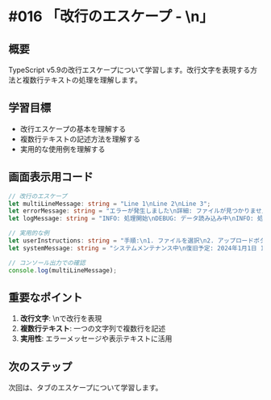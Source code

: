 # #016 「改行のエスケープ - \n」

## 概要
TypeScript v5.9の改行エスケープについて学習します。改行文字を表現する方法と複数行テキストの処理を理解します。

## 学習目標
- 改行エスケープの基本を理解する
- 複数行テキストの記述方法を理解する
- 実用的な使用例を理解する

## 画面表示用コード

```typescript
// 改行のエスケープ
let multiLineMessage: string = "Line 1\nLine 2\nLine 3";
let errorMessage: string = "エラーが発生しました\n詳細: ファイルが見つかりません";
let logMessage: string = "INFO: 処理開始\nDEBUG: データ読み込み中\nINFO: 処理完了";

// 実用的な例
let userInstructions: string = "手順:\n1. ファイルを選択\n2. アップロードボタンをクリック\n3. 完了を確認";
let systemMessage: string = "システムメンテナンス中\n復旧予定: 2024年1月1日 10:00";

// コンソール出力での確認
console.log(multiLineMessage);
```

## 重要なポイント
1. **改行文字**: \nで改行を表現
2. **複数行テキスト**: 一つの文字列で複数行を記述
3. **実用性**: エラーメッセージや表示テキストに活用

## 次のステップ
次回は、タブのエスケープについて学習します。
